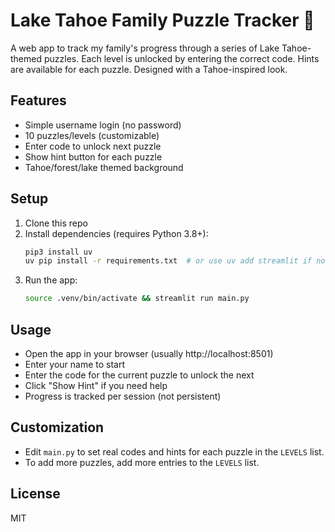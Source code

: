 # Lake Tahoe Family Puzzle Tracker 🧩

A web app to track my family's progress through a series of Lake Tahoe-themed puzzles. Each level is unlocked by entering the correct code. Hints are available for each puzzle. Designed with a Tahoe-inspired look.

## Features
- Simple username login (no password)
- 10 puzzles/levels (customizable)
- Enter code to unlock next puzzle
- Show hint button for each puzzle
- Tahoe/forest/lake themed background

## Setup
1. Clone this repo
2. Install dependencies (requires Python 3.8+):
   ```sh
   pip3 install uv
   uv pip install -r requirements.txt  # or use uv add streamlit if not present
   ```
3. Run the app:
   ```sh
   source .venv/bin/activate && streamlit run main.py
   ```

## Usage
- Open the app in your browser (usually http://localhost:8501)
- Enter your name to start
- Enter the code for the current puzzle to unlock the next
- Click "Show Hint" if you need help
- Progress is tracked per session (not persistent)

## Customization
- Edit `main.py` to set real codes and hints for each puzzle in the `LEVELS` list.
- To add more puzzles, add more entries to the `LEVELS` list.

## License
MIT
